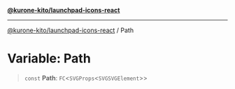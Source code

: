 [**@kurone-kito/launchpad-icons-react**](../README.md)

***

[@kurone-kito/launchpad-icons-react](../globals.md) / Path

# Variable: Path

> `const` **Path**: `FC`\<`SVGProps`\<`SVGSVGElement`\>\>
